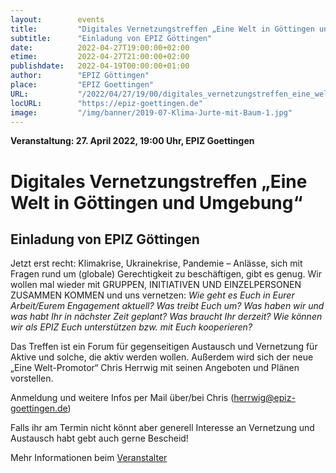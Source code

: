 ```yaml
---
layout:        events
title:         "Digitales Vernetzungstreffen „Eine Welt in Göttingen und Umgebung“"
subtitle:      "Einladung von EPIZ Göttingen"
date:          2022-04-27T19:00:00+02:00
etime:         2022-04-27T21:00:00+02:00
publishdate:   2022-04-19T00:00:00+01:00
author:        "EPIZ Göttingen"
place:         "EPIZ Goettingen"
URL:           "/2022/04/27/19/00/digitales_vernetzungstreffen_eine_welt_in_goettingen_und_umgebung"
locURL:        "https://epiz-goettingen.de"
image:         "/img/banner/2019-07-Klima-Jurte-mit-Baum-1.jpg"
---
```


**Veranstaltung: 27. April 2022, 19:00 Uhr, EPIZ Goettingen**

Digitales Vernetzungstreffen „Eine Welt in Göttingen und Umgebung“
===========

Einladung von EPIZ Göttingen
-----------
Jetzt erst recht: Klimakrise, Ukrainekrise, Pandemie – Anlässe, sich
mit Fragen rund um (globale) Gerechtigkeit zu beschäftigen, gibt es
genug. Wir wollen mal wieder mit GRUPPEN, INITIATIVEN UND EINZELPERSONEN
ZUSAMMEN KOMMEN und uns vernetzen:
 _Wie geht es Euch in Eurer Arbeit/Eurem Engagement aktuell? Was treibt
Euch um? Was haben wir und was habt Ihr in nächster Zeit geplant? Was
braucht Ihr derzeit? Wie können wir als EPIZ Euch unterstützen bzw.
mit Euch kooperieren?_

 Das Treffen ist ein Forum für gegenseitigen Austausch und Vernetzung
für Aktive und solche, die aktiv werden wollen. Außerdem wird sich der
neue „Eine Welt-Promotor“ Chris Herrwig mit seinen Angeboten und
Plänen vorstellen.

Anmeldung und weitere Infos per Mail über/bei Chris
(herrwig@epiz-goettingen.de)

Falls ihr am Termin nicht könnt aber generell Interesse an
Vernetzung und Austausch habt gebt auch gerne Bescheid!


Mehr Informationen beim [Veranstalter](https://epiz-goettingen.de)
